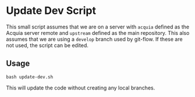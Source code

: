 # Update Dev Script

This small script assumes that we are on a server with `acquia` defined as the Acquia server remote and `upstream` defined as the main repository. This also assumes that we are using a `develop` branch used by git-flow. If these are not used, the script can be edited.

## Usage
`bash update-dev.sh`

This will update the code without creating any local branches.
